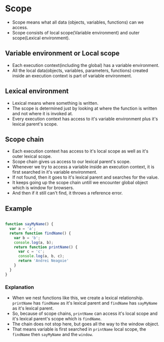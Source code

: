 # Scope

- Scope means what all data (objects, variables, functions) can we access.
- Scope consists of local scope(Variable environment) and outer scope(Lexical environment).

## Variable environment or Local scope

- Each execution context(including the global) has a variable environment.
- All the local data(objects, variables, parameters, functions) created inside an execution context is part of variable environment.

## Lexical environment

- Lexical means where something is written.
- The scope is determined just by looking at where the function is written and not where it is invoked at.
- Every execution context has access to it's variable environment plus it's lexical parent's scope.

## Scope chain

- Each execution context has access to it's local scope as well as it's outer lexical scope.
- Scope chain gives us access to our lexical parent's scope.
- Whenever we try to access a variable inside an execution context, it is first searched in it's variable environment.
- If not found, then it goes to it's lexical parent and searches for the value.
- It keeps going up the scope chain untill we encounter global object which is window for browsers.
- And then if it still can't find, it throws a reference error.

## Example

``` javascript

function sayMyName() {
  var a = 'a';
  return function findName() {
    var b = 'b';
    console.log(a, b);
    return function printName() {
      var c = 'c';
      console.log(a, b, c);
      return 'Andrei Neagoie'
    }
  }
}

```

### Explanation

- When we nest functions like this, we create a lexical relationship. `printName` has `findName` as it's lexical parent and `findName` has `sayMyName` as it's lexical parent.
- So, because of scope chains, `printName` can access it's local scope and it's lexical parent's scope which is `findName`.
- The chain does not stop here, but goes all the way to the window object.
- That means variable is first searched in `printName` local scope, the `findName` then `sayMyName` and the `window`.

